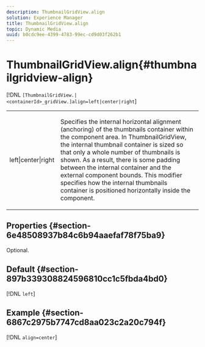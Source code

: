 ```yaml
---
description: ThumbnailGridView.align
solution: Experience Manager
title: ThumbnailGridView.align
topic: Dynamic Media
uuid: b0cdc9ee-4399-4783-99ec-cd9d03f262b1
---
```


# ThumbnailGridView.align{#thumbnailgridview-align}

[!DNL `[ThumbnailGridView.|<containerId>_gridView.]align=left|center|right`]

<table id="table_95890560230C48BBB03A8082F56382CA"> 
 <tbody> 
  <tr> 
   <td> <p> <span class="codeph"> left|center|right</span> </p> </td> 
   <td> <p> Specifies the internal horizontal alignment (anchoring) of the thumbnails container within the component area. In ThumbnailGridView, the internal thumbnail container is sized so that only a whole number of thumbnails is shown. As a result, there is some padding between the internal container and the external component bounds. This modifier specifies how the internal thumbnails container is positioned horizontally inside the component. </p> </td> 
  </tr> 
 </tbody> 
</table>

## Properties {#section-6e48508937b84c6b94aaefaf78f75ba9}

Optional.

## Default {#section-897b339308824596810cc1c5fbda4bd0}

[!DNL `left`]

## Example {#section-6867c2975b7747cd8aa023c2a20c794f}

[!DNL `align=center`] 
